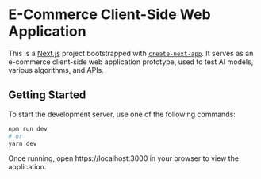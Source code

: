 # E-Commerce Client-Side Web Application

This is a [Next.js](https://nextjs.org) project bootstrapped with [`create-next-app`](https://nextjs.org/docs/app/api-reference/cli/create-next-app). It serves as an e-commerce client-side web application prototype, used to test AI models, various algorithms, and APIs.

## Getting Started

To start the development server, use one of the following commands:

```bash
npm run dev
# or
yarn dev
```

Once running, open https://localhost:3000 in your browser to view the application.
